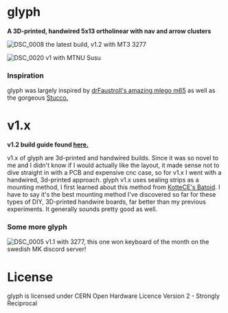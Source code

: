 # glyph
**A 3D-printed, handwired 5x13 ortholinear with nav and arrow clusters**

![DSC_0008](https://github.com/galile0-designs/glyphkbd/assets/134774462/0f9bec99-c76c-4ecc-a129-9ab1ce3d6208)
the latest build, v1.2 with MT3 3277

![DSC_0020](https://github.com/galile0-designs/glyphkbd/assets/134774462/0d69dcc5-ae64-4f41-9b0d-04ac140818c2)
v1 with MTNU Susu

### Inspiration
glyph was largely inspired by [drFaustroll's amazing mlego m65](https://mlego.elena.space/m65/) as well as the gorgeous [Stucco.](https://www.reddit.com/r/CustomKeyboards/comments/10k8k6w/custom_ortho_tkl_done_stucco1510/) 

# v1.x
**v1.2 build guide found [here.](https://github.com/galile0-designs/glyphkbd/blob/main/v1.2/v1.2_build_guide.md)**

v1.x of glyph are 3d-printed and handwired builds. Since it was so novel to me and I didn't know if I would actually like the layout, it made sense not to dive straight in with a PCB and expensive cnc case, so for v1.x I went with a handwired, 3d-printed approach. glyph v1.x uses sealing strips as a mounting method, I first learned about this method from [KotteCE's Batoid](https://github.com/kotte-computer-electronics/batoid). I have to say it's the best mounting method I've discovered so far for these types of DIY, 3D-printed handwire boards, far better than my previous experiments. It generally sounds pretty good as well.

### Some more glyph
![DSC_0005](https://github.com/galile0-designs/glyphkbd/assets/134774462/6a66da9b-4a4c-4f8b-aba8-3e628babb39b)
v1.1 with 3277, this one won keyboard of the month on the swedish MK discord server!

# License
glyph is licensed under CERN Open Hardware Licence Version 2 - Strongly Reciprocal

